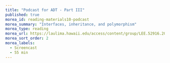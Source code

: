 ```yaml
---
title: "Podcast for ADT - Part III"
published: true
morea_id: reading-materials10-podcast
morea_summary: "Interfaces, inheritance, and polymorphism"
morea_type: reading
morea_url: https://laulima.hawaii.edu/access/content/group/LEE.52916.201430/Podcasts/ICS211_Session10_Abstract%20Data%20Type%20(ADT)%20III.mov
morea_sort_order: 2
morea_labels:
  - Screencast
  - 55 min
---
```



